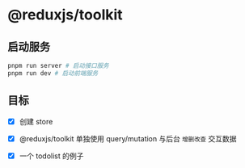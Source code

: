 # @reduxjs/toolkit

## 启动服务

```sh
pnpm run server # 启动接口服务
pnpm run dev # 启动前端服务
```

## 目标

- [x] 创建 store
- [x] @reduxjs/toolkit 单独使用 query/mutation 与后台 `增删改查` 交互数据
- [x] 一个 todolist 的例子


